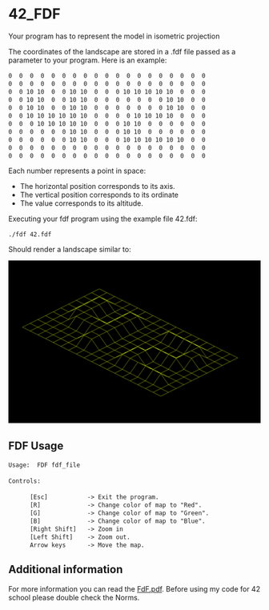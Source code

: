 # 42_FDF

Your program has to represent the model in isometric projection

The coordinates of the landscape are stored in a .fdf file passed as a parameter to
your program. Here is an example:
```
0  0  0  0  0  0  0  0  0  0  0  0  0  0  0  0  0  0  0
0  0  0  0  0  0  0  0  0  0  0  0  0  0  0  0  0  0  0
0  0 10 10  0  0 10 10  0  0  0 10 10 10 10 10  0  0  0
0  0 10 10  0  0 10 10  0  0  0  0  0  0  0 10 10  0  0
0  0 10 10  0  0 10 10  0  0  0  0  0  0  0 10 10  0  0
0  0 10 10 10 10 10 10  0  0  0  0 10 10 10 10  0  0  0
0  0  0 10 10 10 10 10  0  0  0 10 10  0  0  0  0  0  0
0  0  0  0  0  0 10 10  0  0  0 10 10  0  0  0  0  0  0
0  0  0  0  0  0 10 10  0  0  0 10 10 10 10 10 10  0  0
0  0  0  0  0  0  0  0  0  0  0  0  0  0  0  0  0  0  0
0  0  0  0  0  0  0  0  0  0  0  0  0  0  0  0  0  0  0
```
Each number represents a point in space:
 - The horizontal position corresponds to its axis.
 - The vertical position corresponds to its ordinate
 - The value corresponds to its altitude.

Executing your fdf program using the example file 42.fdf:

```
./fdf 42.fdf
```
Should render a landscape similar to:

 ![FDF and 42Yerevan](./fdf.png)
 
## FDF Usage

```
Usage:	FDF	fdf_file

Controls:

      [Esc]           -> Exit the program.
      [R]             -> Change color of map to "Red".
      [G]             -> Change color of map to "Green".
      [B]             -> Change color of map to "Blue".
      [Right Shift]   -> Zoom in
      [Left Shift]    -> Zoom out.
      Arrow keys      -> Move the map.
```

## Additional information

For more information you can read the [FdF.pdf](fdf.subject.pdf).
Before using my code for 42 school please double check the Norms.
